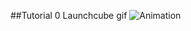 ##Tutorial 0 Launchcube gif
![Animation](https://github.com/user-attachments/assets/9dfa1003-3a4b-435e-951e-216cb0447295)

